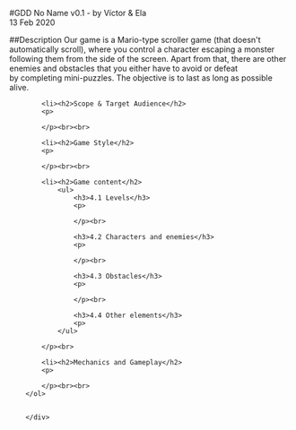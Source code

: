 #GDD No Name
v0.1 - by Víctor & Ela <br>
13 Feb 2020

##Description
Our game is a Mario-type scroller game (that doesn't automatically scroll), where you control a character escaping a monster<br>
following them from the side of the screen.
Apart from that, there are other enemies and obstacles that you either have to avoid or defeat<br> by completing mini-puzzles.
The objective is to last as long as possible alive.     

            <li><h2>Scope & Target Audience</h2>
            <p>
                
            </p><br><br>
            
            <li><h2>Game Style</h2>
            <p>
            
            </p><br><br>
            
            <li><h2>Game content</h2>
                <ul>
                    <h3>4.1 Levels</h3>
                    <p>
                        
                    </p><br>
                    
                    <h3>4.2 Characters and enemies</h3>
                    <p>
                        
                    </p><br>
                    
                    <h3>4.3 Obstacles</h3>
                    <p>
                        
                    </p><br>
                    
                    <h3>4.4 Other elements</h3>
                    <p>
                </ul>
                
            </p><br>
            
            <li><h2>Mechanics and Gameplay</h2>
            <p>
                
            </p><br><br>
        </ol>
            
            
        </div>